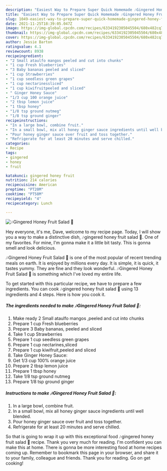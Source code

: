 ```yaml
---
description: "Easiest Way to Prepare Super Quick Homemade 🎶Gingered Honey Fruit Salad 🎵"
title: "Easiest Way to Prepare Super Quick Homemade 🎶Gingered Honey Fruit Salad 🎵"
slug: 1049-easiest-way-to-prepare-super-quick-homemade-gingered-honey-fruit-salad
date: 2021-11-25T18:39:05.047Z
image: https://img-global.cpcdn.com/recipes/6334192305045504/680x482cq70/gingered-honey-fruit-salad-recipe-main-photo.jpg
thumbnail: https://img-global.cpcdn.com/recipes/6334192305045504/680x482cq70/gingered-honey-fruit-salad-recipe-main-photo.jpg
cover: https://img-global.cpcdn.com/recipes/6334192305045504/680x482cq70/gingered-honey-fruit-salad-recipe-main-photo.jpg
author: Jessie Barton
ratingvalue: 4.1
reviewcount: 8938
recipeingredient:
- "2 Small ataulfo mangos peeled and cut into chunks"
- "1 cup Fresh blueberries"
- "3 Baby bananas peeled and sliced"
- "1 cup Strawberries"
- "1 cup seedless green grapes"
- "1 cup nectarinessliced"
- "1 cup kiwifruitpeeled and sliced"
- " Ginger Honey Sauce"
- "1/3 cup 100 orange juice"
- "2 tbsp lemon juice"
- "1 tbsp honey"
- "1/8 tsp ground nutmeg"
- "1/8 tsp ground ginger"
recipeinstructions:
- "In a large bowl, combine fruit."
- "In a small bowl, mix all honey ginger sauce ingredients until well blended."
- "Pour honey ginger sauce over fruit and toss together."
- "Refrigerate for at least 20 minutes and serve chilled."
categories:
- Recipe
tags:
- gingered
- honey
- fruit

katakunci: gingered honey fruit 
nutrition: 214 calories
recipecuisine: American
preptime: "PT20M"
cooktime: "PT58M"
recipeyield: "4"
recipecategory: Lunch

---
```



![🎶Gingered Honey Fruit Salad 🎵](https://img-global.cpcdn.com/recipes/6334192305045504/680x482cq70/gingered-honey-fruit-salad-recipe-main-photo.jpg)

Hey everyone, it's me, Dave, welcome to my recipe page. Today, I will show you a way to make a distinctive dish, 🎶gingered honey fruit salad 🎵. One of my favorites. For mine, I'm gonna make it a little bit tasty. This is gonna smell and look delicious.

🎶Gingered Honey Fruit Salad 🎵 is one of the most popular of recent trending meals on earth. It is enjoyed by millions every day. It is simple, it is quick, it tastes yummy. They are fine and they look wonderful. 🎶Gingered Honey Fruit Salad 🎵 is something which I've loved my entire life.




To get started with this particular recipe, we have to prepare a few ingredients. You can cook 🎶gingered honey fruit salad 🎵 using 13 ingredients and 4 steps. Here is how you cook it.

<!--inarticleads1-->

##### The ingredients needed to make 🎶Gingered Honey Fruit Salad 🎵:

1. Make ready 2 Small ataulfo mangos ,peeled and cut into chunks
1. Prepare 1 cup Fresh blueberries
1. Prepare 3 Baby bananas, peeled and sliced
1. Take 1 cup Strawberries
1. Prepare 1 cup seedless green grapes
1. Prepare 1 cup nectarines,sliced
1. Prepare 1 cup kiwifruit,peeled and sliced
1. Take  Ginger Honey Sauce:
1. Get 1/3 cup 100% orange juice
1. Prepare 2 tbsp lemon juice
1. Prepare 1 tbsp honey
1. Take 1/8 tsp ground nutmeg
1. Prepare 1/8 tsp ground ginger




<!--inarticleads2-->

##### Instructions to make 🎶Gingered Honey Fruit Salad 🎵:

1. In a large bowl, combine fruit.
1. In a small bowl, mix all honey ginger sauce ingredients until well blended.
1. Pour honey ginger sauce over fruit and toss together.
1. Refrigerate for at least 20 minutes and serve chilled.




So that is going to wrap it up with this exceptional food 🎶gingered honey fruit salad 🎵 recipe. Thank you very much for reading. I'm confident you can make this at home. There is gonna be more interesting food at home recipes coming up. Remember to bookmark this page in your browser, and share it to your family, colleague and friends. Thank you for reading. Go on get cooking!
